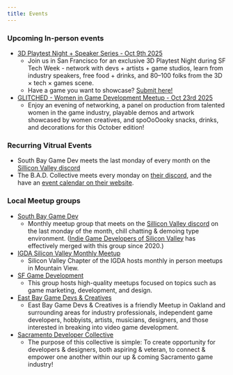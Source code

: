 ```yaml
---
title: Events
---
```



### Upcoming In-person events
* [3D Playtest Night + Speaker Series - Oct 9th 2025](https://partiful.com/e/dl6UTrqBE9jFMmLejmsn)
  * Join us in San Francisco for an exclusive 3D Playtest Night during SF Tech Week - network with devs + artists + game studios, learn from industry speakers, free food + drinks, and 80–100 folks from the 3D × tech × games scene.
  * Have a game you want to showcase? [Submit here!](https://forms.gle/gDQePY4DJh5Jj5Qu8)
* [GLITCHED - Women in Game Development Meetup - Oct 23rd 2025](https://luma.com/nkgcr0ir)
  * Enjoy an evening of networking, a panel on production from talented women in the game industry, playable demos and artwork showcased by women creatives, and spoOoOooky snacks, drinks, and decorations for this October edition!
  
### Recurring Vitrual Events
* South Bay Game Dev meets the last monday of every month on the [Sillicon Valley discord](https://discord.com/invite/tyVV4Wa)
* The B.A.D. Collective meets every monday on [their discord](https://discord.com/invite/yq2Wfhh), and the have an [event calendar on their website](https://www.badcollective.games/calendar).


### Local Meetup groups
* [South Bay Game Dev](https://www.meetup.com/southbaygamedev/)
  * Monthly meetup group that meets on the [Sillicon Valley discord](https://discord.com/invite/tyVV4Wa) on the last monday of the month, chill chatting & demoing type environment. ([Indie Game Developers of Silicon Valley](https://www.meetup.com/Indie-Game-Developers-of-Silicon-Valley/) has effectively merged with this group since 2020.)
* [IGDA Silicon Valley Monthly Meetup](https://www.meetup.com/igda-silicon-valley/events/310734479/)
  * Silicon Valley Chapter of the IGDA hosts monthly in person meetups in Mountain View.
* [SF Game Development](https://www.meetup.com/Monthly-SF-Game-Development-Community)
  * This group hosts high-quality meetups focused on topics such as game marketing, development, and design.
* [East Bay Game Devs & Creatives](https://www.meetup.com/EastBayGameDevs/)
  * East Bay Game Devs & Creatives is a friendly Meetup in Oakland and surrounding areas for industry professionals, independent game developers, hobbyists, artists, musicians, designers, and those interested in breaking into video game development.
* [Sacramento Developer Collective](https://www.meetup.com/gamedeveloper/)
  * The purpose of this collective is simple: To create opportunity for developers & designers, both aspiring & veteran, to connect & empower one another within our up & coming Sacramento game industry!
